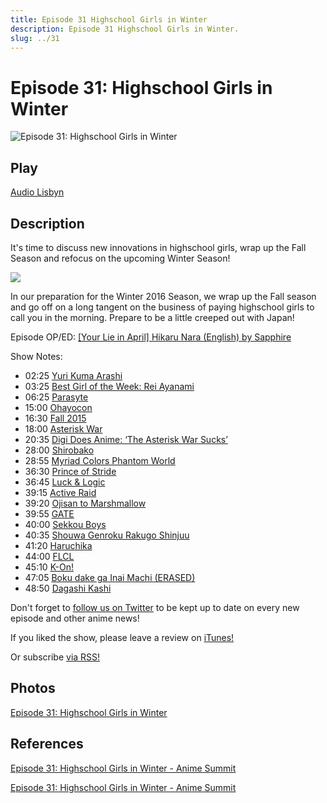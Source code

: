 ```yaml
---
title: Episode 31 Highschool Girls in Winter
description: Episode 31 Highschool Girls in Winter.
slug: ../31
---
```


# Episode 31: Highschool Girls in Winter

![Episode 31: Highschool Girls in Winter](https://i.imgur.com/6YvaOza.png)

## Play

[Audio Lisbyn](http://traffic.libsyn.com/ranime/final_31_mixdown.mp3)

## Description

It's time to discuss new innovations in highschool girls, wrap up the Fall Season and refocus on the upcoming Winter Season!

[![](https://i.imgur.com/EPnQc1R.png)](http://traffic.libsyn.com/ranime/final_31_mixdown.mp3)

In our preparation for the Winter 2016 Season, we wrap up the Fall season and go off on a long tangent on the business of paying highschool girls to call you in the morning. Prepare to be a little creeped out with Japan!

Episode OP/ED: [[Your Lie in April] Hikaru Nara (English) by Sapphire](https://www.youtube.com/watch?v=KsmtPd99Gpk)

Show Notes:

*   02:25 [Yuri Kuma Arashi](http://myanimelist.net/anime/26165/Yuri_Kuma_Arashi?q=yuri%20ku)
*   03:25 [Best Girl of the Week: Rei Ayanami](http://myanimelist.net/character/86/Rei_Ayanami)
*   06:25 [Parasyte](http://myanimelist.net/anime/22535/Kiseijuu:_Sei_no_Kakuritsu)
*   15:00 [Ohayocon](http://ohayocon.org/)
*   16:30 [Fall 2015](http://myanimelist.net/anime/season/2015/fall)
*   18:00 [Asterisk War](http://myanimelist.net/anime/30544/Gakusen_Toshi_Asterisk)
*   20:35 [Digi Does Anime: ‘The Asterisk War Sucks’](https://www.youtube.com/watch?v=mZcI0Nk0c4A)
*   28:00 [Shirobako](http://myanimelist.net/anime/25835/Shirobako)
*   28:55 [Myriad Colors Phantom World](http://myanimelist.net/anime/31442/Musaigen_no_Phantom_World)
*   36:30 [Prince of Stride](http://myanimelist.net/anime/31559/Prince_of_Stride:_Alternative)
*   36:45 [Luck & Logic](http://myanimelist.net/anime/32083/Luck_&_Logic)
*   39:15 [Active Raid](http://myanimelist.net/anime/31790/Active_Raid:_Kidou_Kyoushuushitsu_Dai_Hachi_Gakari)
*   39:20 [Ojisan to Marshmallow](http://myanimelist.net/anime/31848/Ojisan_to_Marshmallow?q=marshm)
*   39:55 [GATE](http://myanimelist.net/anime/31637/Gate:_Jieitai_Kanochi_nite_Kaku_Tatakaeri_2nd_Season)
*   40:00 [Sekkou Boys](http://myanimelist.net/anime/31540/Sekkou_Boys)
*   40:35 [Shouwa Genroku Rakugo Shinjuu](http://myanimelist.net/anime/28735/Shouwa_Genroku_Rakugo_Shinjuu)
*   41:20 [Haruchika](http://myanimelist.net/anime/30895/Haruchika:_Haruta_to_Chika_wa_Seishun_Suru)
*   44:00 [FLCL](http://myanimelist.net/anime/227/FLCL)
*   45:10 [K-On!](http://myanimelist.net/anime/5680/K-On)
*   47:05 [Boku dake ga Inai Machi (ERASED)](http://myanimelist.net/anime/31043/Boku_dake_ga_Inai_Machi)
*   48:50 [Dagashi Kashi](http://myanimelist.net/anime/31636/Dagashi_Kashi)

Don't forget to [follow us on Twitter](https://twitter.com/AnimeSummit) to be kept up to date on every new episode and other anime news!

If you liked the show, please leave a review on [iTunes!](https://itunes.apple.com/us/podcast/anime-summit/id1018790874)

Or subscribe [via RSS!](http://ranime.libsyn.com/rss)

## Photos

[Episode 31: Highschool Girls in Winter](https://i.imgur.com/6YvaOza.png)

## References

[Episode 31: Highschool Girls in Winter - Anime Summit](https://web.archive.org/web/20160319211520/http://animesummit.net/episode-31-highschool-girls-in-winter)

[Episode 31: Highschool Girls in Winter - Anime Summit](http://animesummit.net/episode-31-highschool-girls-in-winter)